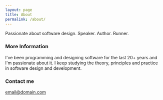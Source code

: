 ```yaml
---
layout: page
title: About
permalink: /about/
---
```


<!-- Some information about you! -->

Passionate about software design. Speaker. Author. Runner. 

### More Information

<!--
A place to include any other types of information that you'd like to include about yourself.
-->
I've been programming and designing software for the last 20+ years and I'm passionate about it.
I keep studying the theory, principles and practice in software design and development.

### Contact me

<!--
[email@domain.com](mailto:email@domain.com)
-->
[email@domain.com](mailto:email@domain.com)

<script language="JavaScript">
var username = "wallaroolibrary";
var hostname = "gmail.com";
var linktext = username + "@" + hostname ;
document.write("<a href='" + "mail" + "to:" + username + "@" + hostname + "'>" + linktext + "</a>");
</script>
